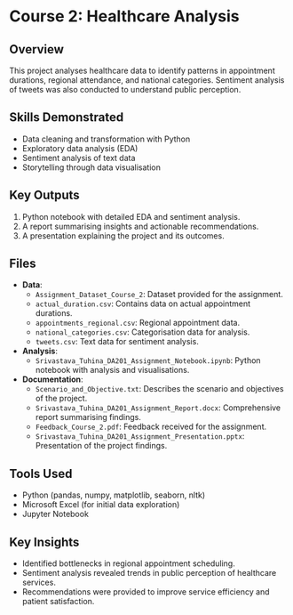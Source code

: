 # Course 2: Healthcare Analysis
## Overview
This project analyses healthcare data to identify patterns in appointment durations, regional attendance, and national categories. Sentiment analysis of tweets was also conducted to understand public perception.

## Skills Demonstrated
- Data cleaning and transformation with Python
- Exploratory data analysis (EDA)
- Sentiment analysis of text data
- Storytelling through data visualisation

## Key Outputs
1. Python notebook with detailed EDA and sentiment analysis.
2. A report summarising insights and actionable recommendations.
3. A presentation explaining the project and its outcomes.

## Files
- **Data**:
  - `Assignment_Dataset_Course_2`: Dataset provided for the assignment.
  - `actual_duration.csv`: Contains data on actual appointment durations.
  - `appointments_regional.csv`: Regional appointment data.
  - `national_categories.csv`: Categorisation data for analysis.
  - `tweets.csv`: Text data for sentiment analysis.
- **Analysis**:
  - `Srivastava_Tuhina_DA201_Assignment_Notebook.ipynb`: Python notebook with analysis and visualisations.
- **Documentation**:
  - `Scenario_and_Objective.txt`: Describes the scenario and objectives of the project.
  - `Srivastava_Tuhina_DA201_Assignment_Report.docx`: Comprehensive report summarising findings.
  - `Feedback_Course_2.pdf`: Feedback received for the assignment.
  - `Srivastava_Tuhina_DA201_Assignment_Presentation.pptx`: Presentation of the project findings.

## Tools Used
- Python (pandas, numpy, matplotlib, seaborn, nltk)
- Microsoft Excel (for initial data exploration)
- Jupyter Notebook

## Key Insights
- Identified bottlenecks in regional appointment scheduling.
- Sentiment analysis revealed trends in public perception of healthcare services.
- Recommendations were provided to improve service efficiency and patient satisfaction.

